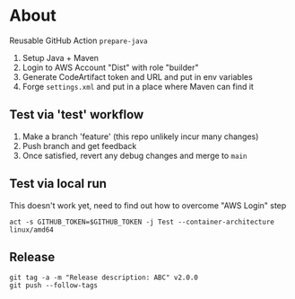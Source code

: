 # About
Reusable GitHub Action `prepare-java`
1. Setup Java + Maven
2. Login to AWS Account "Dist" with role "builder"
3. Generate CodeArtifact token and URL and put in env variables
4. Forge `settings.xml` and put in a place where Maven can find it

## Test via 'test' workflow
1. Make a branch 'feature' (this repo unlikely incur many changes)
2. Push branch and get feedback
3. Once satisfied, revert any debug changes and merge to `main` 

## Test via local run
This doesn't work yet, need to find out how to overcome "AWS Login" step
```shell
act -s GITHUB_TOKEN=$GITHUB_TOKEN -j Test --container-architecture linux/amd64
```

## Release
```shell
git tag -a -m "Release description: ABC" v2.0.0
git push --follow-tags
```